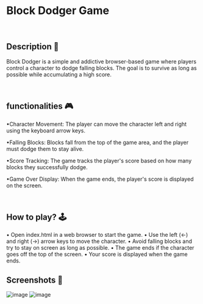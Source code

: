 # **Block Dodger Game**


<br>

## **Description 📃**
Block Dodger is a simple and addictive browser-based game where players control a character to dodge falling blocks. The goal is to survive as long as possible while accumulating a high score. 

<br>

## **functionalities 🎮**

•Character Movement: The player can move the character left and right using the keyboard arrow keys.

•Falling Blocks: Blocks fall from the top of the game area, and the player must dodge them to stay alive.

•Score Tracking: The game tracks the player's score based on how many blocks they successfully dodge.

•Game Over Display: When the game ends, the player's score is displayed on the screen.

<br>

## **How to play? 🕹️**

• Open index.html in a web browser to start the game.
• Use the left (←) and right (→) arrow keys to move the character.
• Avoid falling blocks and try to stay on screen as long as possible.
• The game ends if the character goes off the top of the screen.
• Your score is displayed when the game ends.
<br>

## **Screenshots 📸**
![image](https://github.com/AshishPandey04/GameZone/blob/newBranch/assets/images/Block_Dodger.png) 
![image](https://github.com/AshishPandey04/GameZone/blob/newBranch/assets/images/Block_Dodger2.png) 

